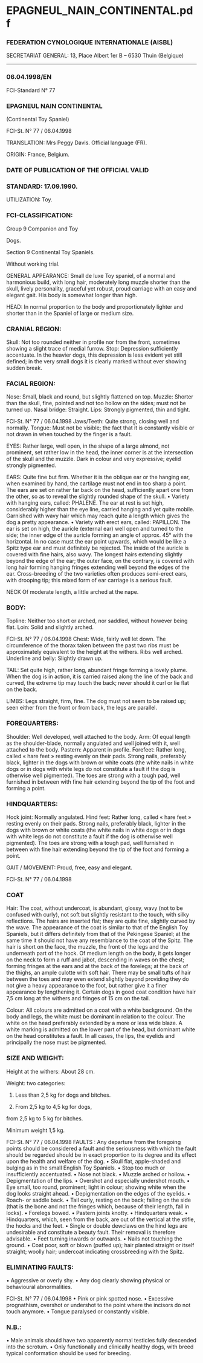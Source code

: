 # EPAGNEUL_NAIN_CONTINENTAL.pdf


### FEDERATION CYNOLOGIQUE INTERNATIONALE (AISBL)


SECRETARIAT GENERAL: 13, Place Albert 1er  B – 6530 Thuin (Belgique)
______________________________________________________________________________

### 06.04.1998/EN



FCI-Standard N° 77


### EPAGNEUL NAIN CONTINENTAL


(Continental Toy Spaniel)




FCI-St. N° 77 / 06.04.1998

TRANSLATION: Mrs Peggy Davis. Official language (FR).

ORIGIN: France, Belgium.

### DATE OF PUBLICATION OF THE OFFICIAL VALID



### STANDARD: 17.09.1990.



UTILIZATION: Toy.

### FCI-CLASSIFICATION:


Group 9
Companion and Toy



Dogs.

Section 9
Continental Toy Spaniels.

Without working trial.

GENERAL APPEARANCE: Small de luxe Toy spaniel, of a
normal and harmonious build, with long hair, moderately long
muzzle shorter than the skull, lively personality, graceful yet robust,
proud carriage with an easy and elegant gait.  His body is somewhat
longer than high.

HEAD: In normal proportion to the body and proportionately lighter
and shorter than in the Spaniel of large or medium size.

### CRANIAL REGION:


Skull: Not too rounded neither in profile nor from the front,
sometimes showing a slight trace of medial furrow.
Stop: Depression sufficiently accentuate.  In the heavier dogs, this
depression is less evident yet still defined; in the very small dogs it is
clearly marked without ever showing sudden break.

### FACIAL REGION:


Nose: Small, black and round, but slightly flattened on top.
Muzzle: Shorter than the skull, fine, pointed and not too hollow on
the sides; must not be turned up.
Nasal bridge: Straight.
Lips: Strongly pigmented, thin and tight.



FCI-St. N° 77 / 06.04.1998
Jaws/Teeth: Quite strong, closing well and normally.
Tongue: Must not be visible; the fact that it is constantly visible or
not drawn in when touched by the finger is a fault.

EYES: Rather large, well open, in the shape of a large almond, not
prominent, set rather low in the head, the inner corner is at the
intersection of the skull and the muzzle.  Dark in colour and very
expressive; eyelid strongly pigmented.

EARS: Quite fine but firm.  Whether it is the oblique ear or the
hanging ear, when examined by hand, the cartilage must not end in
too sharp a point.  The ears are set on rather far back on the head,
sufficiently apart one from the other, so as to reveal the slightly
rounded shape of the skull.
• Variety with hanging ears, called: PHALENE.
The ear at rest is set high, considerably higher than the eye line,
carried hanging and yet quite mobile.  Garnished with wavy hair
which may reach quite a length which gives the dog a pretty
appearance.
• Variety with erect ears, called: PAPILLON.
The ear is set on high, the auricle (external ear) well open and turned
to the side; the inner edge of the auricle forming an angle of approx.
45° with the horizontal.  In no case must the ear point upwards,
which would be like a Spitz type ear and must definitely be rejected.
The inside of the auricle is covered with fine hairs, also wavy.  The
longest hairs extending slightly beyond the edge of the ear; the outer
face, on the contrary, is covered with long hair forming hanging
fringes extending well beyond the edges of the ear.  Cross-breeding
of the two varieties often produces semi-erect ears, with drooping
tip; this mixed form of ear carriage is a serious fault.

NECK  Of moderate length, a little arched at the nape.

### BODY:


Topline: Neither too short or arched, nor saddled, without however
being flat.
Loin: Solid and slightly arched.


FCI-St. N° 77 / 06.04.1998
Chest: Wide, fairly well let down.  The circumference of the thorax
taken between the past two ribs must be approximately equivalent to
the height at the withers.  Ribs well arched.
Underline and belly: Slightly drawn up.

TAIL: Set quite high, rather long, abundant fringe forming a lovely
plume.  When the dog is in action, it is carried raised along the line
of the back and curved, the extreme tip may touch the back; never
should it curl or lie flat on the back.

LIMBS: Legs straight, firm, fine.  The dog must not seem to be
raised up; seen either from the front or from back, the legs are
parallel.

### FOREQUARTERS:


Shoulder: Well developed, well attached to the body.
Arm: Of equal length as the shoulder-blade, normally angulated and
well joined with it, well attached to the body.
Pastern: Apparent in profile.
Forefeet: Rather long, called « hare feet » resting evenly on their
pads.  Strong nails, preferably black, lighter in the dogs with brown
or white coats (the white nails in white dogs or in dogs with white
legs do not constitute a fault if the dog is otherwise well pigmented).
The toes are strong with a tough pad, well furnished in between with
fine hair extending beyond the tip of the foot and forming a point.

### HINDQUARTERS:


Hock joint: Normally angulated.
Hind feet: Rather long, called « hare feet » resting evenly on their
pads.  Strong nails, preferably black, lighter in the dogs with brown
or white coats (the white nails in white dogs or in dogs with white
legs do not constitute a fault if the dog is otherwise well pigmented).
The toes are strong with a tough pad, well furnished in between with
fine hair extending beyond the tip of the foot and forming a point.

GAIT / MOVEMENT: Proud, free, easy and elegant.




FCI-St. N° 77 / 06.04.1998


### COAT


Hair: The coat, without undercoat, is abundant, glossy, wavy (not to
be confused with curly), not soft but slightly resistant to the touch,
with silky reflections.
The hairs are inserted flat; they are quite fine, slightly curved by the
wave.  The appearance of the coat is similar to that of the English
Toy Spaniels, but it differs definitely from that of the Pekingese
Spaniel; at the same time it should not have any resemblance to the
coat of the Spitz.  The hair is short on the face, the muzzle, the front
of the legs and the underneath part of the hock.
Of medium length on the body, it gets longer on the neck to form a
ruff and jabot, descending in waves on the chest; forming fringes at
the ears and at the back of the forelegs; at the back of the thighs, an
ample culotte with soft hair.  There may be small tufts of hair
between the toes and may even extend slightly beyond providing
they do not give a heavy appearance to the foot, but rather give it a
finer appearance by lengthening it.  Certain dogs in good coat
condition have hair 7,5 cm long at the withers and fringes of 15 cm
on the tail.

Colour: All colours are admitted on a coat with a white background.
On the body and legs, the white must be dominant in relation to the
colour.  The white on the head preferably extended by a more or less
wide blaze.  A white marking is admitted on the lower part of the
head, but dominant white on the head constitutes a fault.  In all cases,
the lips, the eyelids and principally the nose must be pigmented.

### SIZE AND WEIGHT:


Height at the withers: About 28 cm.

Weight: two categories:



1) Less than 2,5 kg for dogs and bitches.



2) From 2,5 kg to 4,5 kg for dogs,



from 2,5 kg to 5    kg for bitches.



Minimum weight 1,5 kg.




FCI-St. N° 77 / 06.04.1998
FAULTS : Any departure from the foregoing points should be
considered a fault and the seriousness with which the fault should be
regarded should be in exact proportion to its degree and its effect
upon the health and welfare of the dog.
•
Skull flat, apple-shaded and bulging as in the small English
Toy Spaniels.
•
Stop too much or insufficiently accentuated.
•
Nose not black.
•
Muzzle arched or hollow.
•
Depigmentation of the lips.
•
Overshot and especially undershot mouth.
•
Eye small, too round, prominent; light in colour; showing
white when the dog looks straight ahead.
•
Depigmentation on the edges of the eyelids.
•
Roach- or saddle back.
•
Tail curly, resting on the back; falling on the side (that is the
bone and not the fringes which, because of their length, fall
in locks).
•
Forelegs bowed.
•
Pastern joints knotty.
•
Hindquarters weak.
•
Hindquarters, which, seen from the back, are out of the
vertical at the stifle, the hocks and the feet.
•
Single or double dewclaws on the hind legs are undesirable
and constitute a beauty fault.  Their removal is therefore
advisable.
•
Feet turning inwards or outwards.
•
Nails not touching the ground.
•
Coat poor, soft or blown (puffed up); hair planted straight or
itself straight; woolly hair; undercoat indicating crossbreeding with the Spitz.

### ELIMINATING FAULTS:


•
Aggressive or overly shy.
•
Any
dog
clearly showing
physical
or
behavioural
abnormalities.


FCI-St. N° 77 / 06.04.1998
•
Pink or pink spotted nose.
•
Excessive prognathism, overshot or undershot to the point
where the incisors do not touch anymore.
•
Tongue paralysed or constantly visible.



### N.B.:


•
Male animals should have two apparently normal testicles
fully descended into the scrotum.
•
Only functionally and clinically healthy dogs, with breed
typical conformation should be used for breeding.






